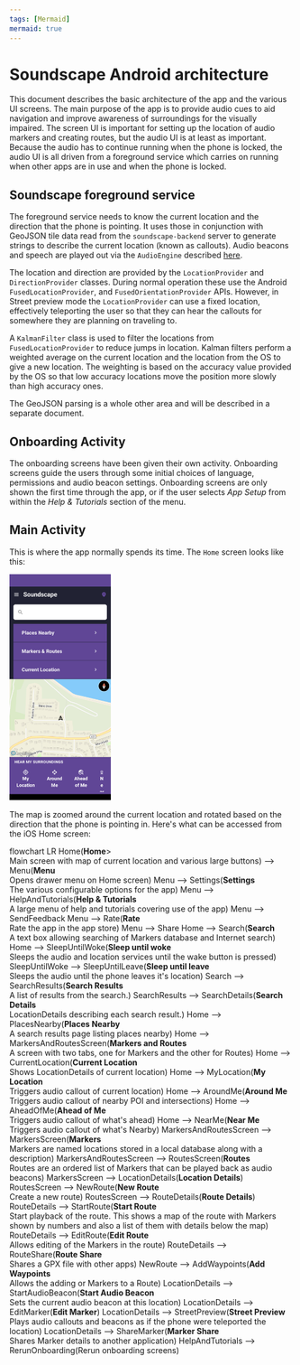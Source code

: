 ```yaml
---
tags: [Mermaid]
mermaid: true
---
```


# Soundscape Android architecture

This document describes the basic architecture of the app and the various UI screens. The main purpose of the app is to provide audio cues to aid navigation and improve awareness of surroundings for the visually impaired. The screen UI is important for setting up the location of audio markers and creating routes, but the audio UI is at least as important. Because the audio has to continue running when the phone is locked, the audio UI is all driven from a foreground service which carries on running when other apps are in use and when the phone is locked.

## Soundscape foreground service
The foreground service needs to know the current location and the direction that the phone is pointing. It uses those in conjunction with GeoJSON tile data read from the `soundscape-backend` server to generate strings to describe the current location (known as callouts). Audio beacons and speech are played out via the `AudioEngine` described [here](audio-API.md).

The location and direction are provided by the `LocationProvider` and `DirectionProvider` classes. During normal operation these use the Android `FusedLocationProvider`, and `FusedOrientationProvider` APIs. However, in Street preview mode the `LocationProvider` can use a fixed location, effectively teleporting the user so that they can hear the callouts for somewhere they are planning on traveling to.

A `KalmanFilter` class is used to filter the locations from `FusedLocationProvider` to reduce jumps in location. Kalman filters perform a weighted average on the current location and the location from the OS to give a new location. The weighting is based on the accuracy value provided by the OS so that low accuracy locations move the position more slowly than high accuracy ones.

The GeoJSON parsing is a whole other area and will be described in a separate document.

## Onboarding Activity
The onboarding screens have been given their own activity. Onboarding screens guide the users through some initial choices of language,  permissions and audio beacon settings. Onboarding screens are only shown the first time through the app, or if the user selects *App Setup* from within the *Help & Tutorials* section of the menu.

## Main Activity
This is where the app normally spends its time. The `Home` screen looks like this:

<img src="HomeScreen.png" height="400"/>

The map is zoomed around the current location and rotated based on the direction that the phone is pointing in. Here's what can be accessed from the iOS Home screen:

<div class="mermaid">
flowchart LR
    Home(<b>Home</b>><br>Main screen with map of current location and various large buttons) --> Menu(<b>Menu</b><br>Opens drawer menu on Home screen)
    Menu --> Settings(<b>Settings</b><br>The various configurable options for the app)
    Menu --> HelpAndTutorials(<b>Help & Tutorials</b><br>A large menu of help and tutorials covering use of the app)
    Menu --> SendFeedback
    Menu --> Rate(<b>Rate</b><br>Rate the app in the app store)
    Menu --> Share
    Home --> Search(<b>Search</b><br>A text box allowing searching of Markers database and Internet search)
    Home --> SleepUntilWoke(<b>Sleep until woke</b><br>Sleeps the audio and location services until the wake button is pressed)
    SleepUntilWoke --> SleepUntilLeave(<b>Sleep until leave</b><br> Sleeps the audio until the phone leaves it's location)
    Search --> SearchResults(<b>Search Results</b><br>A list of results from the search.)
    SearchResults --> SearchDetails(<b>Search Details</b><br>LocationDetails describing each search result.)
    Home --> PlacesNearby(<b>Places Nearby</b><br>A search results page listing places nearby)
    Home --> MarkersAndRoutesScreen(<b>Markers and Routes</b><br>A screen with two tabs, one for Markers and the other for Routes)
    Home --> CurrentLocation(<b>Current Location</b><br>Shows LocationDetails of current location)
    Home --> MyLocation(<b>My Location</b><br>Triggers audio callout of current location)
    Home --> AroundMe(<b>Around Me</b><br>Triggers audio callout of nearby POI and intersections)
    Home --> AheadOfMe(<b>Ahead of Me</b><br>Triggers audio callout of what's ahead)
    Home --> NearMe(<b>Near Me</b><br>Triggers audio callout of what's Nearby)
    MarkersAndRoutesScreen --> MarkersScreen(<b>Markers</b><br>Markers are named locations stored in a local database along with a description)
    MarkersAndRoutesScreen --> RoutesScreen(<b>Routes</b><br>Routes are an ordered list of Markers that can be played back as audio beacons)
    MarkersScreen --> LocationDetails(<b>Location Details</b>)
    RoutesScreen --> NewRoute(<b>New Route</b><br>Create a new route)
    RoutesScreen --> RouteDetails(<b>Route Details</b>)
    RouteDetails --> StartRoute(<b>Start Route</b><br>Start playback of the route. This shows a map of the route with Markers shown by numbers and also a list of them with details below the map)
    RouteDetails --> EditRoute(<b>Edit Route</b><br>Allows editing of the Markers in the route)
    RouteDetails --> RouteShare(<b>Route Share</b><br>Shares a GPX file with other apps)
    NewRoute --> AddWaypoints(<b>Add Waypoints</b><br>Allows the adding or Markers to a Route)
    LocationDetails --> StartAudioBeacon(<b>Start Audio Beacon</b><br>Sets the current audio beacon at this location)
    LocationDetails --> EditMarker(<b>Edit Marker</b>)
    LocationDetails --> StreetPreview(<b>Street Preview</b><br>Plays audio callouts and beacons as if the phone were teleported the location)
    LocationDetails --> ShareMarker(<b>Marker Share</b><br> Shares Marker details to another application)
    HelpAndTutorials --> RerunOnboarding(Rerun onboarding screens)
</div>
